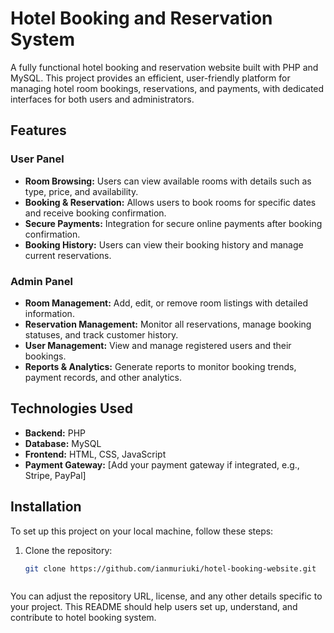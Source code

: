 # Hotel Booking and Reservation System

A fully functional hotel booking and reservation website built with PHP and MySQL. This project provides an efficient, user-friendly platform for managing hotel room bookings, reservations, and payments, with dedicated interfaces for both users and administrators. 

## Features

### User Panel
- **Room Browsing:** Users can view available rooms with details such as type, price, and availability.
- **Booking & Reservation:** Allows users to book rooms for specific dates and receive booking confirmation.
- **Secure Payments:** Integration for secure online payments after booking confirmation.
- **Booking History:** Users can view their booking history and manage current reservations.

### Admin Panel
- **Room Management:** Add, edit, or remove room listings with detailed information.
- **Reservation Management:** Monitor all reservations, manage booking statuses, and track customer history.
- **User Management:** View and manage registered users and their bookings.
- **Reports & Analytics:** Generate reports to monitor booking trends, payment records, and other analytics.

## Technologies Used
- **Backend:** PHP
- **Database:** MySQL
- **Frontend:** HTML, CSS, JavaScript
- **Payment Gateway:** [Add your payment gateway if integrated, e.g., Stripe, PayPal]

## Installation

To set up this project on your local machine, follow these steps:

1. Clone the repository:
   ```bash
   git clone https://github.com/ianmuriuki/hotel-booking-website.git



You can adjust the repository URL, license, and any other details specific to your project. This README should help users set up, understand, and contribute to  hotel booking system.
